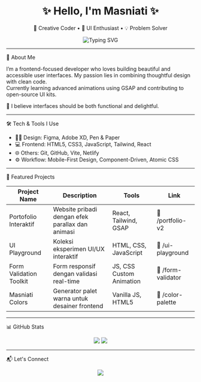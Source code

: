 <!-- Header -->
<h1 align="center">✨ Hello, I'm Masniati ✨</h1>
<p align="center">🧠 Creative Coder • 🎨 UI Enthusiast • 💡 Problem Solver</p>

<p align="center">
  <img src="https://readme-typing-svg.demolab.com?font=Fira+Code&pause=1000&color=FF61C7&center=true&vCenter=true&width=435&lines=Design+meets+Logic;Frontend+is+my+Canvas;Let's+build+beautiful+things" alt="Typing SVG" />
</p>

---

🌈 About Me

I’m a frontend-focused developer who loves building beautiful and accessible user interfaces. My passion lies in combining thoughtful design with clean code.  
Currently learning advanced animations using GSAP and contributing to open-source UI kits.

🧩 I believe interfaces should be both functional and delightful.

---

🛠️ Tech & Tools I Use

- 🧑‍🎨 Design: Figma, Adobe XD, Pen & Paper
- 💻 Frontend: HTML5, CSS3, JavaScript, Tailwind, React
- 🌐 Others: Git, GitHub, Vite, Netlify
- ⚙️ Workflow: Mobile-First Design, Component-Driven, Atomic CSS

---

🎨 Featured Projects

| Project Name              | Description                                         | Tools                        | Link                    |
|---------------------------|-----------------------------------------------------|------------------------------|-------------------------|
| Portofolio Interaktif     | Website pribadi dengan efek parallax dan animasi    | React, Tailwind, GSAP        | 🔗 /portfolio-v2         |
| UI Playground             | Koleksi eksperimen UI/UX interaktif                 | HTML, CSS, JavaScript        | 🔗 /ui-playground        |
| Form Validation Toolkit   | Form responsif dengan validasi real-time            | JS, CSS Custom Animation     | 🔗 /form-validator       |
| Masniati Colors           | Generator palet warna untuk desainer frontend       | Vanilla JS, HTML5            | 🔗 /color-palette        |

---

📊 GitHub Stats

<p align="center">
  <img src="https://github-readme-stats.vercel.app/api?username=masniati&show_icons=true&theme=tokyonight" />
  <img src="https://github-readme-stats.vercel.app/api/top-langs/?username=masniati&layout=compact&theme=tokyonight" />
</p>

---

📬 Let's Connect

<p align="center">
  <a href="mailto:masniati.dev@mail.com"><img src="https://img.shields.io/badge/Email-D14836?logo=gmail&logoColor=white" /></a>
  <a href="https://linkedin.com/in/masniati"><img src="
